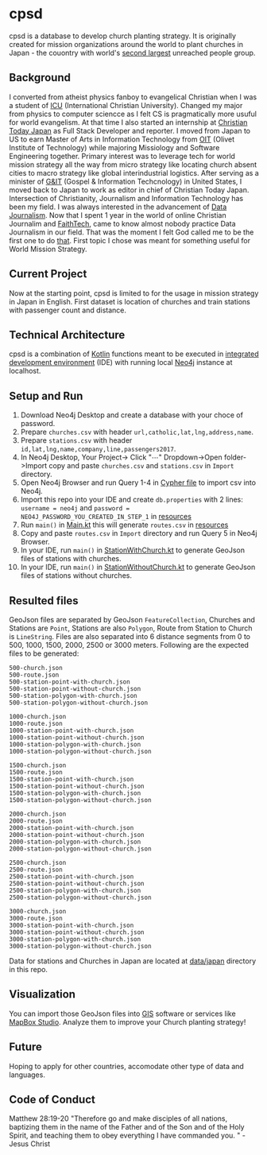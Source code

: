 # cpsd
cpsd is a database to develop church planting strategy. 
It is originally created for mission organizations around the world to plant churches in Japan - the couontry with world's [second largest](https://joshuaproject.net/unreached/1?s=Population&o=desc) unreached people group.

## Background
I converted from atheist physics fanboy to evangelical Christian when I was a student of [ICU](https://www.icu.ac.jp/en/) (International Christian University). 
Changed my major from physics to computer sciencce as I felt CS is pragmatically more usuful for world evangelism. 
At that time I also started an internship at [Christian Today Japan](https://www.christiantoday.co.jp/english.htm) as Full Stack Developer and reporter. 
I moved from Japan to US to earn Master of Arts in Information Technology from [OIT](https://oit.olivetuniversity.edu/) (Olivet Institute of Technology) while majoring Missiology and Software Engineering together. 
Primary interest was to leverage tech for world mission strategy all the way from micro strategy like locating church absent cities to macro strategy like global interindustrial logistics.
After serving as a minister of [G&IT](https://gnit.org/) (Gospel & Information Techcnology) in United States, I moved back to Japan to work as editor in chief of Christian Today Japan.
Intersection of Christianity, Journalism and Information Technology has been my field. I was always interested in the advancement of [Data Journalism](https://datajournalism.com/).
Now that I spent 1 year in the world of online Christian Journalim and [FaithTech](https://faithtech.com/), came to know almost nobody practice Data Journalism in our field. 
That was the moment I felt God called me to be the first one to do [that](https://raw.githubusercontent.com/nehemiaharchives/cpsd/master/Christian_Data_Journalism.svg). First topic I chose was meant for something useful for World Mission Strategy.

## Current Project
Now at the starting point, cpsd is limited to for the usage in mission strategy in Japan in English. 
First dataset is location of churches and train stations with passenger count and distance.

## Technical Architecture
cpsd is a combination of [Kotlin](https://kotlinlang.org/) functions meant to be executed in [integrated development environment](https://en.wikipedia.org/wiki/Integrated_development_environment) (IDE) with running local [Neo4j](https://neo4j.com/) instance at localhost.

## Setup and Run
1. Download Neo4j Desktop and create a database with your choce of password.
2. Prepare ```churches.csv``` with header ```url,catholic,lat,lng,address,name```.
3. Prepare ```stations.csv``` with header ```id,lat,lng,name,company,line,passengers2017```.
4. In Neo4j Desktop, Your Project-> Click "⋯" Dropdown->Open folder->Import copy and paste ```churches.csv``` and ```stations.csv``` in ```Import``` directory.
5. Open Neo4j Browser and run Query 1-4 in [Cypher file](src/main/resources/church-station.cql) to import csv into Neo4j.
6. Import this repo into your IDE and create ```db.properties``` with 2 lines: ```username = neo4j``` and ```password = NEO4J_PASSWORD_YOU_CREATED_IN_STEP_1``` in [resources](src/main/resources)
7. Run ```main()``` in [Main.kt](src/main/kotlin/org/gnit/cpsd/Main.kt) this will generate ```routes.csv``` in [resources](src/main/resources)
8. Copy and paste ```routes.csv``` in ```Import``` directory and run Query 5 in Neo4j Browser. 
9. In your IDE, run ```main()``` in [StationWithChurch.kt](src/main/kotlin/org/gnit/cpsd/StationWithChurch.kt) to generate GeoJson files of stations with churches.
10. In your IDE, run ```main()``` in [StationWithoutChurch.kt](src/main/kotlin/org/gnit/cpsd/StationWithoutChurch.kt) to generate GeoJson files of stations without churches.

## Resulted files
GeoJson files are separated by GeoJson ```FeatureCollection```, Churches and Stations are ```Point```, Stations are also ```Polygon```, Route from Station to Church is ```LineString```. 
Files are also separated into 6 distance segments from 0 to 500, 1000, 1500, 2000, 2500 or 3000 meters. 
Following are the expected files to be generated:

```
500-church.json
500-route.json
500-station-point-with-church.json
500-station-point-without-church.json
500-station-polygon-with-church.json
500-station-polygon-without-church.json

1000-church.json
1000-route.json
1000-station-point-with-church.json
1000-station-point-without-church.json
1000-station-polygon-with-church.json
1000-station-polygon-without-church.json

1500-church.json
1500-route.json
1500-station-point-with-church.json
1500-station-point-without-church.json
1500-station-polygon-with-church.json
1500-station-polygon-without-church.json

2000-church.json
2000-route.json
2000-station-point-with-church.json
2000-station-point-without-church.json
2000-station-polygon-with-church.json
2000-station-polygon-without-church.json

2500-church.json
2500-route.json
2500-station-point-with-church.json
2500-station-point-without-church.json
2500-station-polygon-with-church.json
2500-station-polygon-without-church.json

3000-church.json
3000-route.json
3000-station-point-with-church.json
3000-station-point-without-church.json
3000-station-polygon-with-church.json
3000-station-polygon-without-church.json
```
Data for stations and Churches in Japan are located at [data/japan](data/japan) directory in this repo.

## Visualization
You can import those GeoJson files into [GIS](https://en.wikipedia.org/wiki/Geographic_information_system) software or services like [MapBox Studio](https://www.mapbox.com/mapbox-studio). Analyze them to improve your Church planting strategy! 

## Future
Hoping to apply for other countries, accomodate other type of data and languages.

## Code of Conduct
Matthew 28:19-20 "Therefore go and make disciples of all nations, baptizing them in the name of the Father and of the Son and of the Holy Spirit, and teaching them to obey everything I have commanded you. " - Jesus Christ
